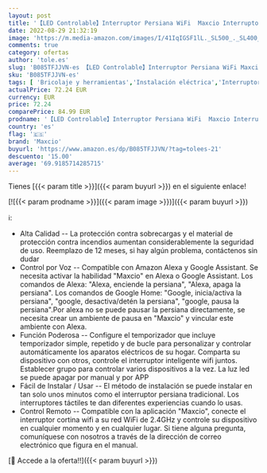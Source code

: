 ```yaml
---
layout: post
title: '【LED Controlable】Interruptor Persiana WiFi  Maxcio Interruptor WiFi Compatible con Alexa y Google Home  Función de Temporizador  para Motor Persiana  Motor Tubular/Motor de Obturador'
date: 2022-08-29 21:32:19
image: 'https://m.media-amazon.com/images/I/41IqIGSF1lL._SL500_._SL400_.jpg'
comments: true
category: ofertas
author: 'tole.es'
slug: 'B085TFJJVN-es 【LED Controlable】Interruptor Persiana WiFi Maxcio...'
sku: 'B085TFJJVN-es'
tags: [ 'Bricolaje y herramientas','Instalación eléctrica','Interruptores de persianas y puertas automáticas','Interruptores y reguladores de luz','alexa','google','home','maxcio','🇪🇸', ]
actualPrice: 72.24 EUR
currency: EUR
price: 72.24
comparePrice: 84.99 EUR
prodname: '【LED Controlable】Interruptor Persiana WiFi  Maxcio Interruptor WiFi Compatible con Alexa y Google Home  Función de Temporizador  para Motor Persiana  Motor Tubular/Motor de Obturador'
country: 'es'
flag: '🇪🇸'
brand: 'Maxcio'
buyurl: 'https://www.amazon.es/dp/B085TFJJVN/?tag=tolees-21'
descuento: '15.00'
average: '69.9185714285715'
---
```


Tienes [{{< param title >}}]({{< param buyurl >}}) en el siguiente enlace!

[![{{< param prodname >}}]({{< param image >}})]({{< param buyurl >}})

ℹ️:

- Alta Calidad -- La protección contra sobrecargas y el material de protección contra incendios aumentan considerablemente la seguridad de uso. Reemplazo de 12 meses, si hay algún problema, contáctenos sin dudar
- Control por Voz -- Compatible con Amazon Alexa y Google Assistant. Se necesita activar la habilidad "Maxcio" en Alexa o Google Assistant. Los comandos de Alexa: "Alexa, enciende la persiana", "Alexa, apaga la persiana". Los comandos de Google Home: "Google, inicia/activa la persiana", "google, desactiva/detén la persiana", "google, pausa la persiana".Por alexa no se puede pausar la persiana directamente, se necesita crear un ambiente de pausa en "Maxcio" y vincular este ambiente con Alexa.
- Función Poderosa -- Configure el temporizador que incluye temporizador simple, repetido y de bucle para personalizar y controlar automáticamente los aparatos eléctricos de su hogar. Comparta su dispositivo con otros, controle el interruptor inteligente wifi juntos. Establecer grupo para controlar varios dispositivos a la vez. La luz led se puede apagar por manual y por APP
- Fácil de Instalar / Usar -- El método de instalación se puede instalar en tan solo unos minutos como el interruptor persiana tradicional. Los interruptores táctiles te dan diferentes experiencias cuando lo usas.
- Control Remoto -- Compatible con la aplicación "Maxcio", conecte el interruptor cortina wifi a su red WiFi de 2.4GHz y controle su dispositivo en cualquier momento y en cualquier lugar. Si tiene alguna pregunta, comuníquese con nosotros a través de la dirección de correo electrónico que figura en el manual.

[🛒 Accede a la oferta!!]({{< param buyurl >}})
